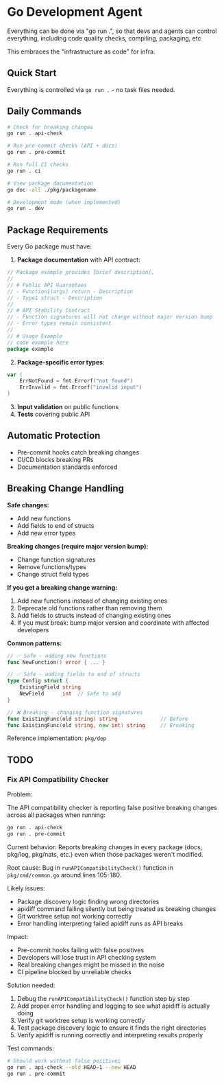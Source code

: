 # Go Development Agent

Everything can be done via "go run .", so that devs and agents can control everything, including code quality checks, compiling, packaging, etc 

This embraces the "infrastructure as code" for infra. 



## Quick Start

Everything is controlled via `go run .` - no task files needed.

## Daily Commands

```bash
# Check for breaking changes
go run . api-check

# Run pre-commit checks (API + docs)
go run . pre-commit

# Run full CI checks
go run . ci

# View package documentation  
go doc -all ./pkg/packagename

# Development mode (when implemented)
go run . dev
```

## Package Requirements

Every Go package must have:

1. **Package documentation** with API contract:
```go
// Package example provides [brief description].
//
// # Public API Guarantees
// - Function1(args) return - Description
// - Type1 struct - Description
//
// # API Stability Contract
// - Function signatures will not change without major version bump
// - Error types remain consistent
//
// # Usage Example
// code example here
package example
```

2. **Package-specific error types**:
```go
var (
    ErrNotFound = fmt.Errorf("not found")
    ErrInvalid = fmt.Errorf("invalid input")
)
```

3. **Input validation** on public functions
4. **Tests** covering public API

## Automatic Protection

- Pre-commit hooks catch breaking changes
- CI/CD blocks breaking PRs  
- Documentation standards enforced

## Breaking Change Handling

**Safe changes:**
- Add new functions
- Add fields to end of structs
- Add new error types

**Breaking changes (require major version bump):**
- Change function signatures
- Remove functions/types
- Change struct field types

**If you get a breaking change warning:**
1. Add new functions instead of changing existing ones
2. Deprecate old functions rather than removing them
3. Add fields to structs instead of changing existing ones
4. If you must break: bump major version and coordinate with affected developers

**Common patterns:**
```go
// ✅ Safe - adding new functions
func NewFunction() error { ... }

// ✅ Safe - adding fields to end of structs  
type Config struct {
    ExistingField string
    NewField      int  // Safe to add
}

// ❌ Breaking - changing function signatures
func ExistingFunc(old string) string              // Before
func ExistingFunc(old string, new int) string     // Breaking
```

Reference implementation: `pkg/dep`

## TODO

### Fix API Compatibility Checker

Problem:

The API compatibility checker is reporting false positive breaking changes across all packages when running:

```bash
go run . api-check
go run . pre-commit  
```

Current behavior: Reports breaking changes in every package (docs, pkg/log, pkg/nats, etc.) even when those packages weren't modified.

Root cause: Bug in `runAPICompatibilityCheck()` function in `pkg/cmd/common.go` around lines 105-180.

Likely issues:
- Package discovery logic finding wrong directories
- apidiff command failing silently but being treated as breaking changes
- Git worktree setup not working correctly  
- Error handling interpreting failed apidiff runs as API breaks

Impact:
- Pre-commit hooks failing with false positives
- Developers will lose trust in API checking system
- Real breaking changes might be missed in the noise
- CI pipeline blocked by unreliable checks

Solution needed:
1. Debug the `runAPICompatibilityCheck()` function step by step
2. Add proper error handling and logging to see what apidiff is actually doing
3. Verify git worktree setup is working correctly
4. Test package discovery logic to ensure it finds the right directories
5. Verify apidiff is running correctly and interpreting results properly

Test commands:
```bash
# Should work without false positives
go run . api-check --old HEAD~1 --new HEAD
go run . pre-commit
```







